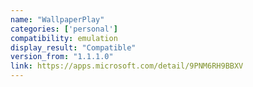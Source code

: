 ```yaml
---
name: "WallpaperPlay"
categories: ['personal']
compatibility: emulation
display_result: "Compatible"
version_from: "1.1.1.0"
link: https://apps.microsoft.com/detail/9PNM6RH9BBXV
---
```

